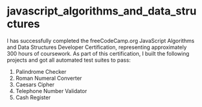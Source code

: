 # javascript_algorithms_and_data_structures

I has successfully completed the freeCodeCamp.org JavaScript Algorithms and Data Structures Developer Certification, representing approximately 300 hours of coursework. As part of this certification, I built the following projects and got all automated test suites to pass:

1. Palindrome Checker	
2. Roman Numeral Converter	
3. Caesars Cipher	
4. Telephone Number Validator	
5. Cash Register

